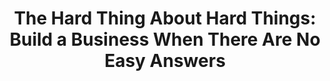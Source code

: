 ---
layout: book
title: "The Hard Thing About Hard Things: Build a Business When There Are No Easy Answers"
image_path: /images/books/the-hard-thing-about-hard-things.jpg
---